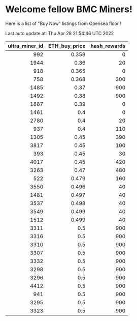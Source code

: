 # Welcome fellow BMC Miners!
Here is a list of "Buy Now" listings from Opensea floor !


Last auto update at: Thu Apr 28 21:54:46 UTC 2022


|   ultra_miner_id |   ETH_buy_price |   hash_rewards |
|-----------------:|----------------:|---------------:|
|              992 |           0.359 |              0 |
|             1944 |           0.36  |             20 |
|              918 |           0.365 |              0 |
|              758 |           0.368 |            300 |
|             1485 |           0.37  |            900 |
|             1492 |           0.38  |            900 |
|             1887 |           0.39  |              0 |
|             1461 |           0.4   |              0 |
|             2780 |           0.4   |             20 |
|              937 |           0.4   |            110 |
|             1305 |           0.45  |            390 |
|             3817 |           0.45  |            100 |
|              393 |           0.45  |             30 |
|             4017 |           0.45  |            420 |
|             3263 |           0.47  |            480 |
|              522 |           0.479 |            160 |
|             3550 |           0.496 |             40 |
|             1481 |           0.497 |             40 |
|             3537 |           0.498 |             40 |
|             3549 |           0.499 |             40 |
|             1512 |           0.499 |             40 |
|             3311 |           0.5   |            900 |
|             3316 |           0.5   |            900 |
|             3310 |           0.5   |            900 |
|             3307 |           0.5   |            900 |
|             3332 |           0.5   |            900 |
|             3298 |           0.5   |            900 |
|             3296 |           0.5   |            900 |
|             4412 |           0.5   |            900 |
|              941 |           0.5   |            900 |
|             3295 |           0.5   |            900 |
|             3323 |           0.5   |            900 |